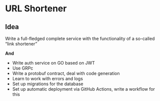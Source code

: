 # URL Shortener
## Idea
Write a full-fledged complete service with the functionality of a so-called “link shortener”

**And**
- Write auth service on GO based on JWT
- Use GRPc
- Write a protobuf contract, deal with code generation
- Learn to work with errors and logs
- Set up migrations for the database
- Set up automatic deployment via GitHub Actions, write a workflow for this

